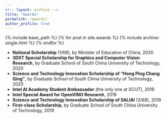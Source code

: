 ```yaml
--- 
<!-- layout: archive -->
title: "Awards" 
permalink: /awards/ 
author_profile: true 
--- 
```

{% include base_path %} 
{% for post in site.awards %} 
{% include archive-single.html %} 
{% endfor %}
	
* **National Scholarship** (1/68), by Minister of Education of China, 2020
* **3DXT Special Scholarship for Graphics and Computer Vision Research**, by Graduate School of South China University of Technology, 2020
* **Science and Technology Innovation Scholarship of “Hong Ping Chang Qing”**, by Graduate School of
South China University of Technology, 2020
* **Intel AI Academy Student Ambassador** (the only one at SCUT), 2019
* **Intel Special Award for OpenVINO Research**, 2019
* **Science and Technology Innovation Scholarship of SALIAI** (3/68), 2019
* **First-class Scholarship**, by Graduate School of South China University of Technology, 2019
